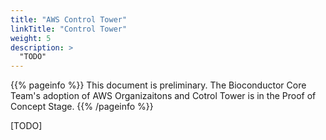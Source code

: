 ```yaml
---
title: "AWS Control Tower"
linkTitle: "Control Tower"
weight: 5
description: >
  "TODO"
---
```


{{% pageinfo %}}
This document is preliminary.
The Bioconductor Core Team's adoption of AWS Organizaitons and Cotrol Tower is in the Proof of Concept Stage.
{{% /pageinfo %}}

[TODO]